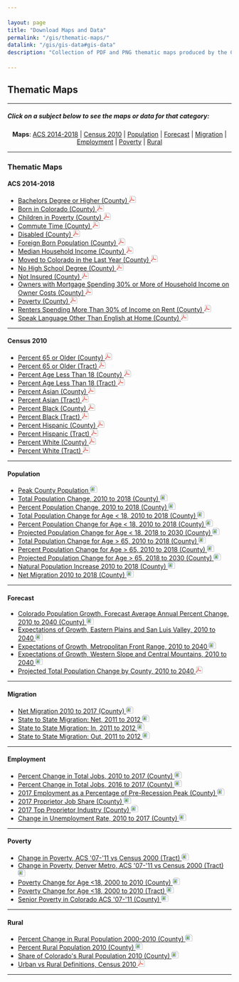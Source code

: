 ```yaml
---

layout: page
title: "Download Maps and Data"
permalink: "/gis/thematic-maps/"
datalink: "/gis/gis-data#gis-data"
description: "Collection of PDF and PNG thematic maps produced by the Colorado State Demography Office"

---
```


## Thematic Maps

- - -

##### Click on a subject below to see the maps or data for that category:

<div style="text-align: center;" markdown="1">

**Maps**:  [ACS 2014-2018](#acs-2014-2018) \| [Census 2010](#census-2010) \| [Population](#population) \| [Forecast](#forecast) \| [Migration](#migration) \| [Employment](#employment) \| [Poverty](#poverty) \| [Rural](#rural)

</div>

-----

### Thematic Maps

#### ACS 2014-2018

- [Bachelors Degree or Higher (County) ![pdf](/images/page_white_acrobat.png 'download pdf file')](https://storage.googleapis.com/maps-static/BachelorOrHigher.pdf)
- [Born in Colorado (County) ![pdf](/images/page_white_acrobat.png 'download pdf file')](https://storage.googleapis.com/maps-static/PercentBornInColorado.pdf)
- [Children in Poverty (County) ![pdf](/images/page_white_acrobat.png 'download pdf file')](https://storage.googleapis.com/maps-static/ChildrenInPoverty.pdf)
- [Commute Time (County) ![pdf](/images/page_white_acrobat.png 'download pdf file')](https://storage.googleapis.com/maps-static/MeanTravelTime.pdf)
- [Disabled (County) ![pdf](/images/page_white_acrobat.png 'download pdf file')](https://storage.googleapis.com/maps-static/Disabled.pdf)
- [Foreign Born Population (County) ![pdf](/images/page_white_acrobat.png 'download pdf file')](https://storage.googleapis.com/maps-static/PercentForeignBorn.pdf)
- [Median Household Income (County) ![pdf](/images/page_white_acrobat.png 'download pdf file')](https://storage.googleapis.com/maps-static/MedianHouseholdIncome.pdf)
- [Moved to Colorado in the Last Year (County) ![pdf](/images/page_white_acrobat.png 'download pdf file')](https://storage.googleapis.com/maps-static/MovedToColorado.pdf)
- [No High School Degree (County) ![pdf](/images/page_white_acrobat.png 'download pdf file')](https://storage.googleapis.com/maps-static/NoHSDiploma.pdf)
- [Not Insured (County) ![pdf](/images/page_white_acrobat.png 'download pdf file')](https://storage.googleapis.com/maps-static/NotInsured.pdf)
- [Owners with Mortgage Spending 30% or More of Household Income on Owner Costs (County) ![pdf](/images/page_white_acrobat.png 'download pdf file')](https://storage.googleapis.com/maps-static/PercentOwnersHC.pdf)
- [Poverty (County) ![pdf](/images/page_white_acrobat.png 'download pdf file')](https://storage.googleapis.com/maps-static/TotalPoverty.pdf)
- [Renters Spending More Than 30% of Income on Rent (County) ![pdf](/images/page_white_acrobat.png 'download pdf file')](https://storage.googleapis.com/maps-static/PercentRentersHC.pdf)
- [Speak Language Other Than English at Home (County) ![pdf](/images/page_white_acrobat.png 'download pdf file')](https://storage.googleapis.com/maps-static/LanguageOTE.pdf)

- - -

#### Census 2010

- [Percent 65 or Older (County) ![pdf](/images/page_white_acrobat.png 'download pdf file')](https://storage.googleapis.com/maps-static/Percent%2065%20or%20Older%20(County).pdf)
- [Percent 65 or Older (Tract) ![pdf](/images/page_white_acrobat.png 'download pdf file')](https://storage.googleapis.com/maps-static/Percent%2065%20or%20Older%20(Tract).pdf)
- [Percent Age Less Than 18 (County) ![pdf](/images/page_white_acrobat.png 'download pdf file')](https://storage.googleapis.com/maps-static/Percent%20Age%20Less%20Than%2018%20(County).pdf)
- [Percent Age Less Than 18 (Tract) ![pdf](/images/page_white_acrobat.png 'download pdf file')](https://storage.googleapis.com/maps-static/Percent%20Age%20Less%20Than%2018%20(Tract).pdf)
- [Percent Asian (County) ![pdf](/images/page_white_acrobat.png 'download pdf file')](https://storage.googleapis.com/maps-static/Percent%20Asian%20(County).pdf)
- [Percent Asian (Tract) ![pdf](/images/page_white_acrobat.png 'download pdf file')](https://storage.googleapis.com/maps-static/Percent%20Asian%20(Tract).pdf)
- [Percent Black (County) ![pdf](/images/page_white_acrobat.png 'download pdf file')](https://storage.googleapis.com/maps-static/Percent%20Black%20(County).pdf)
- [Percent Black (Tract) ![pdf](/images/page_white_acrobat.png 'download pdf file')](https://storage.googleapis.com/maps-static/Percent%20Black%20(Tract).pdf)
- [Percent Hispanic (County) ![pdf](/images/page_white_acrobat.png 'download pdf file')](https://storage.googleapis.com/maps-static/Percent%20Hispanic%20(County).pdf)
- [Percent Hispanic (Tract) ![pdf](/images/page_white_acrobat.png 'download pdf file')](https://storage.googleapis.com/maps-static/Percent%20Hispanic%20(Tract).pdf)
- [Percent White (County) ![pdf](/images/page_white_acrobat.png 'download pdf file')](https://storage.googleapis.com/maps-static/Percent%20White%20(County).pdf)
- [Percent White (Tract) ![pdf](/images/page_white_acrobat.png 'download pdf file')](https://storage.googleapis.com/maps-static/Percent%20White%20(Tract).pdf)

- - -

#### Population

- [Peak County Population ![image](/images/page_white_picture.png 'download image file')](https://storage.googleapis.com/maps-static/County%20Population%20Peak.png)
- [Total Population Change, 2010 to 2018 (County) ![image](/images/page_white_picture.png 'download image file')](https://storage.googleapis.com/maps-static/TtlChg1018.png)
- [Percent Population Change, 2010 to 2018 (County) ![image](/images/page_white_picture.png 'download image file')](https://storage.googleapis.com/maps-static/PctChg1018.png)
- [Total Population Change for Age < 18, 2010 to 2018 (County) ![image](/images/page_white_picture.png 'download image file')](https://storage.googleapis.com/maps-static/TtlChg1018_U18.png)
- [Percent Population Change for Age < 18, 2010 to 2018 (County) ![image](/images/page_white_picture.png 'download image file')](https://storage.googleapis.com/maps-static/PctChg1018_U18.png)
- [Projected Population Change for Age < 18, 2018 to 2030 (County) ![image](/images/page_white_picture.png 'download image file')](https://storage.googleapis.com/maps-static/PctChg1830_U18.png)
- [Total Population Change for Age > 65, 2010 to 2018 (County) ![image](/images/page_white_picture.png 'download image file')](https://storage.googleapis.com/maps-static/TtlChg1018_O65.png)
- [Percent Population Change for Age > 65, 2010 to 2018 (County) ![image](/images/page_white_picture.png 'download image file')](https://storage.googleapis.com/maps-static/PctChg1018_O65.png)
- [Projected Population Change for Age > 65, 2018 to 2030 (County) ![image](/images/page_white_picture.png 'download image file')](https://storage.googleapis.com/maps-static/PctChg1830_O65.png)
- [Natural Population Increase 2010 to 2018 (County) ![image](/images/page_white_picture.png 'download image file')](https://storage.googleapis.com/maps-static/NatInc1018.png)
- [Net Migration 2010 to 2018 (County) ![image](/images/page_white_picture.png 'download image file')](https://storage.googleapis.com/maps-static/NetMig1018.png)

- - -

#### Forecast

- [Colorado Population Growth, Forecast Average Annual Percent Change, 2010 to 2040 (County) ![image](/images/page_white_picture.png 'download image file')](https://storage.googleapis.com/maps-static/Forecast.png)
- [Expectations of Growth, Eastern Plains and San Luis Valley, 2010 to 2040 ![image](/images/page_white_picture.png 'download image file')](https://storage.googleapis.com/maps-static/EastPlnsSanLuis.png)
- [Expectations of Growth, Metropolitan Front Range, 2010 to 2040 ![image](/images/page_white_picture.png 'download image file')](https://storage.googleapis.com/maps-static/FrontRange.png)
- [Expectations of Growth, Western Slope and Central Mountains, 2010 to 2040 ![image](/images/page_white_picture.png 'download image file')](https://storage.googleapis.com/maps-static/WestCentrMtn.png)
- [Projected Total Population Change by County, 2010 to 2040 ![pdf](/images/page_white_acrobat.png 'download pdf file')](https://storage.googleapis.com/maps-static/TotalPopChange2010_2040.pdf)

- - -

#### Migration

- [Net Migration 2010 to 2017 (County) ![image](/images/page_white_picture.png 'download image file')](https://storage.googleapis.com/maps-static/NetMig1017.png)
- [State to State Migration: Net, 2011 to 2012 ![image](/images/page_white_picture.png 'download image file')](https://storage.googleapis.com/maps-static/State2StateMigrationNet.png)
- [State to State Migration: In, 2011 to 2012 ![image](/images/page_white_picture.png 'download image file')](https://storage.googleapis.com/maps-static/State2StateMigrationIn.png)
- [State to State Migration: Out, 2011 to 2012 ![image](/images/page_white_picture.png 'download image file')](https://storage.googleapis.com/maps-static/State2StateMigrationOut.png)

- - -

#### Employment

- [Percent Change in Total Jobs, 2010 to 2017 (County) ![image](/images/page_white_picture.png 'download image file')](https://storage.googleapis.com/maps-static/JobChangePerc2010-17.png)
- [Percent Change in Total Jobs, 2016 to 2017 (County) ![image](/images/page_white_picture.png 'download image file')](https://storage.googleapis.com/maps-static/JobChangePercent2016-17.png)
- [2017 Employment as a Percentage of Pre-Recession Peak (County) ![image](/images/page_white_picture.png 'download image file')](https://storage.googleapis.com/maps-static/2017PctChngPreRecessionRevised.png)
- [2017 Proprietor Job Share (County) ![image](/images/page_white_picture.png 'download image file')](https://storage.googleapis.com/maps-static/ProprietorShare2017.png)
- [2017 Top Proprietor Industry (County) ![image](/images/page_white_picture.png 'download image file')](https://storage.cloud.google.com/maps-static/TopEmployer2017.png)
- [Change in Unemployment Rate, 2010 to 2017 (County) ![image](/images/page_white_picture.png 'download image file')](https://storage.googleapis.com/maps-static/Unemployment_Change_1017.png)

- - -

#### Poverty

- [Change in Poverty, ACS \'07-\'11 vs Census 2000 (Tract) ![image](/images/page_white_picture.png 'download image file')](https://storage.googleapis.com/maps-static/ComparePoverty.png)
- [Change in Poverty, Denver Metro, ACS \'07-\'11 vs Census 2000 (Tract) ![image](/images/page_white_picture.png 'download image file')](https://storage.googleapis.com/maps-static/ComparePovertyMetro.png)
- [Poverty Change for Age &lt;18, 2000 to 2010 (County) ![image](/images/page_white_picture.png 'download image file')](https://storage.googleapis.com/maps-static/PovertyChgCounty2000to2010.png)
- [Poverty Change for Age &lt;18, 2000 to 2010 (Tract) ![image](/images/page_white_picture.png 'download image file')](https://storage.googleapis.com/maps-static/PovertyChgTract2000to2010.png)
- [Senior Poverty in Colorado ACS \'07-\'11 (County) ![image](/images/page_white_picture.png 'download image file')](https://storage.googleapis.com/maps-static/SeniorPoverty0711ACS.png)

- - -

#### Rural

- [Percent Change in Rural Population 2000-2010 (County) ![image](/images/page_white_picture.png 'download image file')](https://storage.googleapis.com/maps-static/PctChgRuralMap.png)
- [Percent Rural Population 2010 (County) ![image](/images/page_white_picture.png 'download image file')](https://storage.googleapis.com/maps-static/PctRuralPopMap.png)
- [Share of Colorado\'s Rural Population 2010 (County) ![image](/images/page_white_picture.png 'download image file')](https://storage.googleapis.com/maps-static/RuralSharePopMap.png)
- [Urban vs Rural Definitions, Census 2010 ![pdf](/images/page_white_acrobat.png 'download pdf file')](https://storage.googleapis.com/maps-static/UrbanRural.pdf)


-----
